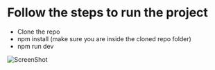 # Follow the steps to run the project

-  Clone the repo
-  npm install (make sure you are inside the cloned repo folder)
-  npm run dev

![ScreenShot](https://raw.github.com/{qasimkhan23}/{Lendo}/{main}/{./src/assets/lendo.JPG})
